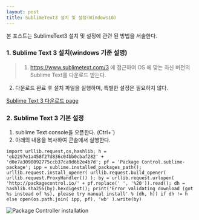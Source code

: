 ```yaml
---
layout: post
title: SublimeText3 설치 및 설정(Windows10)
---
```


본 포스트는 SublimeText3 설치 및 설정에 관련 된 방법을 서술한다.


### 1. Sublime Text 3 설치(windows 기준 설명)
 
> 1.  https://www.sublimetext.com/3 에 접근하여  OS 에 맞는 최신 버전의 Sublime Text를 다운로드 받는다.
  2.  다운로드 완료 후 설치 파일을 실행하며, 특별한 설정은 필요하지 않다.


[Sublime Text 3 다운로드 page](https://www.sublimetext.com/3 "다운로드 Url") 

### 2. Sublime Text 3 기본 설정
1. sublime Text console을 오픈한다. (Ctrl+`)
2. 아래의 내용을 복사하여 콘솔에서 실행한다.

```shell
import urllib.request,os,hashlib; h = 'eb2297e1a458f27d836c04bb0cbaf282' + 'd0e7a3098092775ccb37ca9d6b2e4b7d'; pf = 'Package Control.sublime-package'; ipp = sublime.installed_packages_path(); urllib.request.install_opener( urllib.request.build_opener( urllib.request.ProxyHandler()) ); by = urllib.request.urlopen( 'http://packagecontrol.io/' + pf.replace(' ', '%20')).read(); dh = hashlib.sha256(by).hexdigest(); print('Error validating download (got %s instead of %s), please try manual install' % (dh, h)) if dh != h else open(os.path.join( ipp, pf), 'wb' ).write(by)
```

![Package Controller installation](sublime_install_01.png "title") 

